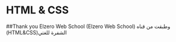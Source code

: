# HTML & CSS
##Thank you Elzero Web School
(Elzero Web School) وطبقت من قناه (HTML&CSS)الشفرة للغتي

